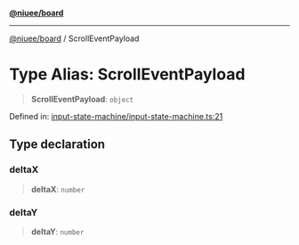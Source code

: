 [**@niuee/board**](../README.md)

***

[@niuee/board](../globals.md) / ScrollEventPayload

# Type Alias: ScrollEventPayload

> **ScrollEventPayload**: `object`

Defined in: [input-state-machine/input-state-machine.ts:21](https://github.com/niuee/board/blob/cc09a87e934160adef876c4e11d51fd97e78653d/src/input-state-machine/input-state-machine.ts#L21)

## Type declaration

### deltaX

> **deltaX**: `number`

### deltaY

> **deltaY**: `number`
